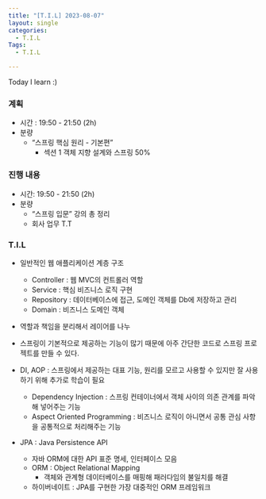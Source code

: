 ```yaml
---
title: "[T.I.L] 2023-08-07"
layout: single
categories:
  - T.I.L
Tags:
  - T.I.L

---
```

Today I learn :)

### 계획
- 시간 : 19:50 - 21:50 (2h)
- 분량 
  - “스프링 핵심 원리 - 기본편” 
    - 섹션 1 객체 지향 설계와 스프링 50%

### 진행 내용
- 시간: 19:50 - 21:50 (2h)
- 분량
  - “스프링 입문” 강의 총 정리
  - 회사 업무 T.T

### T.I.L
- 일반적인 웹 애플리케이션 계층 구조 
  - Controller : 웹 MVC의 컨트롤러 역할
  - Service : 핵심 비즈니스 로직 구현
  - Repository : 데이터베이스에 접근, 도메인 객체를 Db에 저장하고 관리
  - Domain : 비즈니스 도메인 객체
- 역할과 책임을 분리해서 레이어를 나누

- 스프링이 기본적으로 제공하는 기능이 많기 때문에 아주 간단한 코드로 스프링 프로젝트를 만들 수 있다.
- DI, AOP : 스프링에서 제공하는 대표 기능, 원리를 모르고 사용할 수 있지만 잘 사용하기 위해 추가로 학습이 필요
  - Dependency Injection : 스프링 컨테이너에서 객체 사이의 의존 관계를 파악해 넣어주는 기능
  - Aspect Oriented Programming : 비즈니스 로직이 아니면서 공통 관심 사항을 공통적으로 처리해주는 기능
- JPA : Java Persistence API
  - 자바 ORM에 대한 API 표준 명세, 인터페이스 모음 
  - ORM : Object Relational Mapping
    - 객체와 관계형 데이터베이스를 매핑해 패러다임의 불일치를 해결
  - 하이버네이트 : JPA를 구현한 가장 대중적인 ORM 프레임워크 